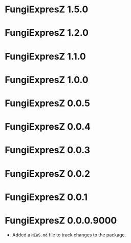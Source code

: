 # FungiExpresZ 1.5.0

# FungiExpresZ 1.2.0

# FungiExpresZ 1.1.0

# FungiExpresZ 1.0.0

# FungiExpresZ 0.0.5

# FungiExpresZ 0.0.4

# FungiExpresZ 0.0.3

# FungiExpresZ 0.0.2

# FungiExpresZ 0.0.1

# FungiExpresZ 0.0.0.9000

* Added a `NEWS.md` file to track changes to the package.
